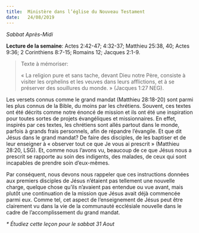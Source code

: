 ```yaml
---
title:  Ministère dans l’église du Nouveau Testament
date:   24/08/2019
---
```


_Sabbat Après-Midi_

**Lecture de la semaine**: Actes 2:42-47; 4:32-37; Matthieu 25:38, 40; Actes 9:36; 2 Corinthiens 8:7-15; Romains 12; Jacques 2:1-9.

> <p>Texte à mémoriser:</p>
> « La religion pure et sans tache, devant Dieu notre Père, consiste à visiter les orphelins et les veuves dans leurs afflictions, et à se préserver des souillures du monde. » (Jacques 1:27 NEG).

Les versets connus comme le grand mandat (Matthieu 28:18-20) sont parmi les plus connus de la Bible, du moins par les chrétiens. Souvent, ces textes ont été décrits comme notre énoncé de mission et ils ont été une inspiration pour toutes sortes de projets évangéliques et missionnaires. En effet, inspirés par ces textes, les chrétiens sont allés partout dans le monde, parfois à grands frais personnels, afin de répandre l’évangile. Et que dit Jésus dans le grand mandat? De faire des disciples, de les baptiser et de leur enseigner à « observer tout ce que Je vous ai prescrit » (Matthieu 28:20, LSG). Et, comme nous l’avons vu, beaucoup de ce que Jésus nous a prescrit se rapporte au soin des indigents, des malades, de ceux qui sont incapables de prendre soin d’eux-mêmes.

Par conséquent, nous devons nous rappeler que ces instructions données aux premiers disciples de Jésus n’étaient pas tellement une nouvelle charge, quelque chose qu’ils n’avaient pas entendue ou vue avant, mais plutôt une continuation de la mission que Jésus avait déjà commencée parmi eux. Comme tel, cet aspect de l’enseignement de Jésus peut être clairement vu dans la vie de la communauté ecclésiale nouvelle dans le cadre de l’accomplissement du grand mandat.

_* Étudiez cette leçon pour le sabbat 31 Aout_